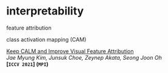 # interpretability



feature attribution



class activation mapping (CAM)







[Keep CALM and Improve Visual Feature Attribution](https://arxiv.org/pdf/2106.07861.pdf)  
*Jae Myung Kim, Junsuk Choe, Zeynep Akata, Seong Joon Oh*  
**[`ICCV 2021`] (`MPI`)**

